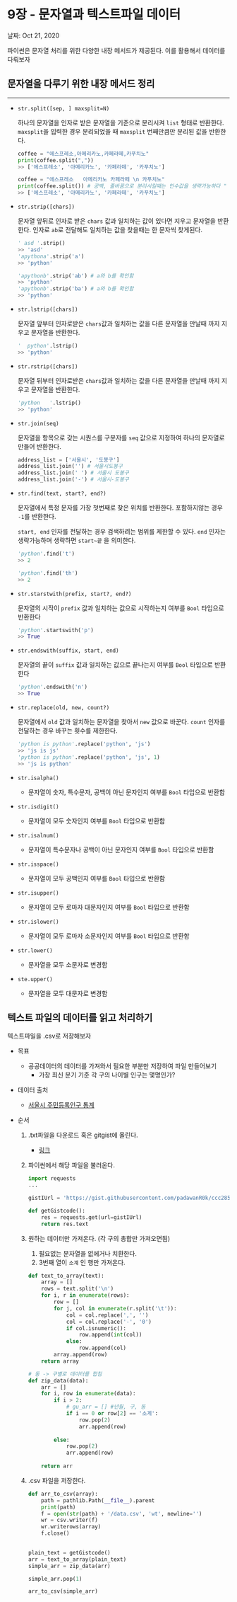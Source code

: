 # 9장 - 문자열과 텍스트파일 데이터

날짜: Oct 21, 2020

파이썬은 문자열 처리를 위한 다양한 내장 메서드가 제공된다. 이를 활용해서  데이터를 다뤄보자

## 문자열을 다루기 위한 내장 메서드 정리

---

- `str.split([sep, ] maxsplit=N)`

    하나의 문자열을 인자로 받은 문자열을 기준으로 분리시켜 `list` 형태로 반환한다.  `maxsplit`을 입력한 경우 분리되었을 때 `maxsplit` 번째만큼만 분리된 값을 반환한다.

    ```python
    coffee = "에스프레소,아메리카노,카페라떼,카푸치노"
    print(coffee.split(","))
    >> ['에스프레소', '아메리카노', '카페라떼', '카푸치노']

    coffee = "에스프레소   아메리카노 카페라떼 \n 카푸치노"
    print(coffee.split()) # 공백, 줄바꿈으로 분리시킬때는 인수값을 생략가능하다 " " 생략함
    >> ['에스프레소', '아메리카노', '카페라떼', '카푸치노']
    ```

- `str.strip([chars])`

    문자열 앞뒤로 인자로 받은 `chars`  값과 일치하는 값이 있다면 지우고 문자열을 반환한다. 인자로 `ab`로 전달해도 일치하는 값을 찾을때는 한 문자씩 찾게된다. 

    ```python
    ' asd '.strip()
    >> 'asd'
    'apythona'.strip('a') 
    >> 'python'

    'apythonb'.strip('ab') # a와 b를 확인함
    >> 'python'
    'apythonb'.strip('ba') # a와 b를 확인함
    >> 'python'
    ```

- `str.lstrip([chars])`

    문자열 앞부터 인자로받은 `chars`값과 일치하는 값을 다른 문자열을 만날때 까지 지우고 문자열을 반환한다.

    ```python
    '  python'.lstrip()
    >> 'python'
    ```

- `str.rstrip([chars])`

    문자열 뒤부터 인자로받은 `chars`값과 일치하는 값을 다른 문자열을 만날때 까지 지우고 문자열을 반환한다.

    ```python
    'python   '.lstrip()
    >> 'python'
    ```

- `str.join(seq)`

    문자열을 항목으로 갖는 시퀀스를 구분자를  `seq` 값으로 지정하여 하나의 문자열로 만들어 반환한다.

    ```python
    address_list = ['서울시', '도봉구']
    address_list.join('') # 서울시도봉구
    address_list.join(' ') # 서울시 도봉구
    address_list.join('-') # 서울시-도봉구
    ```

- `str.find(text, start?, end?)`

    문자열에서 특정 문자를 가장 첫번째로 찾은 위치를 반환한다.  포함하지않는 경우 `-1`를 반환한다.

    `start, end` 인자를 전달하는 경우 검색하려는 범위를 제한할 수 있다.   `end` 인자는  생략가능하며 생략하면 `start~끝` 을 의미한다.

    ```python
    'python'.find('t')
    >> 2

    'python'.find('th')
    >> 2
    ```

- `str.starstwith(prefix, start?, end?)`

    문자열의 시작이 `prefix`  값과 일치하는 값으로 시작하는지 여부를 `Bool` 타입으로 반환한다

    ```python
    'python'.startswith('p') 
    >> True
    ```

- `str.endswith(suffix, start, end)`

    문자열의 끝이 `suffix`  값과 일치하는 값으로 끝나는지 여부를 `Bool` 타입으로 반환한다

    ```python
    'python'.endswith('n') 
    >> True
    ```

- `str.replace(old, new, count?)`

    문자열에서 `old` 값과 일치하는 문자열을 찾아서 `new` 값으로 바꾼다. `count` 인자를 전달하는 경우 바꾸는 횟수를 제한한다.

    ```python
    'python is python'.replace('python', 'js')
    >> 'js is js'
    'python is python'.replace('python', 'js', 1)
    >> 'js is python'
    ```

- `str.isalpha()`
    - 문자열이 숫자, 특수문자, 공백이 아닌 문자인지 여부를 `Bool` 타입으로 반환함

- `str.isdigit()`
    - 문자열이 모두 숫자인지 여부를 `Bool` 타입으로 반환함

- `str.isalnum()`
    - 문자열이 특수문자나 공백이 아닌 문자인지 여부를 `Bool` 타입으로 반환함

- `str.isspace()`
    - 문자열이 모두 공백인지 여부를 `Bool` 타입으로 반환함

- `str.isupper()`
    - 문자열이 모두 로마자 대문자인지 여부를 `Bool` 타입으로 반환함

- `str.islower()`
    - 문자열이 모두 로마자 소문자인지 여부를 `Bool` 타입으로 반환함

- `str.lower()`
    - 문자열을 모두 소문자로 변경함
- `ste.upper()`
    - 문자열을 모두 대문자로 변경함

## 텍스트 파일의 데이터를 읽고 처리하기

텍스트파일을 .csv로 저장해보자

- 목표
    - 공공데이터의 데이터를 가져와서  필요한 부분만 저장하여 파일 만들어보기
        - 가장 최신 분기 기준 각 구의 나이별 인구는 몇명인가?

- 데이터 출처
    - [서울시 주민등록인구 통계](https://data.seoul.go.kr/dataList/421/S/2/datasetView.do#none)

- 순서
    1. .txt파일을 다운로드 혹은 gitgist에 올린다.
        - [링크](https://gist.github.com/padawanR0k/ccc285fb7aaa94d814f5f859a8e9eac7)
    2. 파이썬에서 해당 파일을 불러온다.

        ```python
        import requests
        ...

        gistIUrl = 'https://gist.githubusercontent.com/padawanR0k/ccc285fb7aaa94d814f5f859a8e9eac7/raw/4e7a9e8b6a3d546d215fe23dcdd445dcf55f0f58/seoul_local_population_2.txt'

        def getGistcode():
            res = requests.get(url=gistIUrl)
            return res.text
        ```

    3. 원하는 데이터만 가져온다. (각 구의 총합만 가져오면됨)
        1. 필요없는 문자열을 없에거나 치환한다.
        2. 3번째 열이 `소계` 인 행만 가져온다.

        ```python
        def text_to_array(text):
            array = []
            rows = text.split('\n')    
            for i, r in enumerate(rows):
                row = []
                for j, col in enumerate(r.split('\t')):
                    col = col.replace(',', '')
                    col = col.replace('-', '0')
                    if col.isnumeric():
                        row.append(int(col))
                    else:
                        row.append(col)
                array.append(row)
            return array

        # 동 -> 구별로 데이터를 합침
        def zip_data(data):
            arr = []
            for i, row in enumerate(data):
                if i > 2:
                    # gu_arr = [] #년월, 구, 동
                    if i == 0 or row[2] == '소계':
                        row.pop(2)
                        arr.append(row) 
                
                else:
                    row.pop(2)
                    arr.append(row)
            
            return arr
        ```

    4. .csv 파일을 저장한다.

        ```python
        def arr_to_csv(array):
            path = pathlib.Path(__file__).parent
            print(path)
            f = open(str(path) + '/data.csv', 'wt', newline='')
            wr = csv.writer(f)
            wr.writerows(array)
            f.close()
                

        plain_text = getGistcode()
        arr = text_to_array(plain_text)
        simple_arr = zip_data(arr)

        simple_arr.pop(1)

        arr_to_csv(simple_arr)
        ```